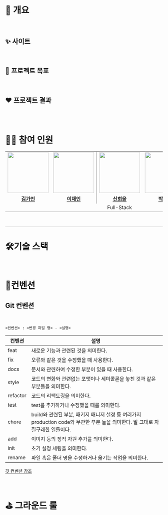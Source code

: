 

# 🎀 개요
<br />

## ✨ 사이트
<br />

## 👑 프로젝트 목표
<br />

## ❤ 프로젝트 결과
<br />

<br />

 # 👋🏻 참여 인원
<table style="border: 0.5 solid gray">
 <tr>
    <td align="center"><a href="https://github.com/gariguri"><img src="https://avatars.githubusercontent.com/gariguri" width="130px;" alt=""></td>
    <td align="center" style="border-right : 0.5px solid gray"><a href="https://github.com/JaeIn1"><img src="https://avatars.githubusercontent.com/JaeIn1" width="130px;" alt=""></td>
    <td align="center"><a href="https://github.com/ShinHeeEul"><img src="https://avatars.githubusercontent.com/ShinHeeEul" width="130px;" alt=""></td>
    <td align="center" style="border-right : 0.5px solid gray"><a href="https://github.com/colde99"><img src="https://avatars.githubusercontent.com/colde99" width="130px;" alt=""></td>
    <td align="center"><a href="https://github.com/donginLee"><img src="https://avatars.githubusercontent.com/donginLee" width="130px;" alt=""></td>

  </tr>
  <tr>
    <td align="center"><a href="https://github.com/gariguri"><b>김가언</b></td>
    <td align="center"style="border-right : 0.5px solid gray"><a href="https://github.com/JaeIn1" ><b>이재인</b></td>
    <td align="center"><a href="https://github.com/ShinHeeEul"><b>신희을</b></td>
    <td align="center"style="border-right : 0.5px solid gray"><a href="https://github.com/colde99" ><b>박찬란</b></td>
    <td align="center"><a href="https://github.com/donginLee"><b>이동인</b></td>
  </tr>

  <tr>
    <td align = "center" colspan = "5" style="border-right : 0.5px solid gray">Full-Stack</td>
  </tr>
</table>

<br/>

---

# 🛠기술 스택
<br />

# 🎨컨벤션
## Git 컨벤션

<br />

```
<컨벤션> : <변경 파일 명> - <설명>
```

| 컨벤션 | 설명 |
|--------|------|
| feat | 새로운 기능과 관련된 것을 의미한다.|
 | fix | 오류와 같은 것을 수정했을 때 사용한다.|
 | docs | 문서와 관련하여 수정한 부분이 있을 때 사용한다.|
 | style | 코드의 변화와 관련없는 포맷이나 세미콜론을 놓친 것과 같은 부분들을 의미한다.|
 | refactor | 코드의 리팩토링을 의미한다.|
 | test | test를 추가하거나 수정했을 때를 의미한다.|
 | chore | build와 관련된 부분, 패키지 매니저 설정 등 여러가지 production code와 무관한 부분 들을 의미한다. 말 그대로 자질구레한 일들이다.|
 | add | 이미지 등의 정적 자원 추가를 의미한다.|
 | init | 초기 설정 세팅을 의미한다.|
 | rename | 파일 혹은 폴더 명을 수정하거나 옮기는 작업을 의미한다.|

 [깃 컨벤션 참조](https://velog.io/@devholic/%EC%9A%B0%ED%85%8C%EC%BD%94-6%EA%B8%B0-%EB%8F%84%EC%A0%84%EA%B8%B0-%EC%BB%A4%EB%B0%8B-%EC%BB%A8%EB%B2%A4%EC%85%98-%EC%84%A4%EC%A0%95-Udacity-%EC%BB%A8%EB%B2%A4%EC%85%98-%EB%B2%88%EC%97%AD-%EB%B0%8F-%EC%A0%95%EB%A6%AC)

<br />


# ⛳ 그라운드 룰
